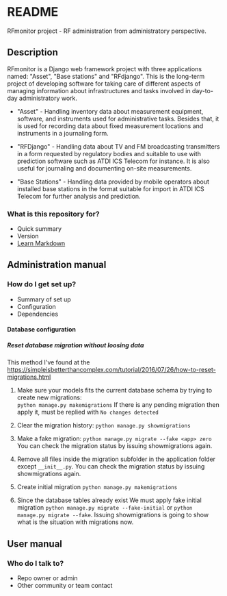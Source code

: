 
# README
RFmonitor project - RF administration from administratory perspective. 


## Description
  
  RFmonitor is a Django web framework project with three applications named: "Asset", "Base stations" and "RFdjango". This is the long-term project of developing software for taking care of different aspects of managing information about infrastructures and tasks involved in day-to-day administratory work.

* "Asset" - Handling inventory data about measurement equipment, software, and instruments used for administrative tasks. Besides that, it is used for recording data about fixed measurement locations and instruments in a journaling form.

* "RFDjango" -  Handling data about TV and FM broadcasting transmitters in a form requested by regulatory bodies and suitable to use with prediction software such as ATDI ICS Telecom for instance. It is also useful for journaling and documenting on-site measurements.
 
* "Base Stations" - Handling data provided by mobile operators about installed base stations in the format suitable for import in ATDI ICS Telecom for further analysis and prediction.




### What is this repository for?

- Quick summary
- Version
- [Learn Markdown](https://bitbucket.org/tutorials/markdowndemo)



## Administration manual

### How do I get set up?

- Summary of set up
- Configuration
- Dependencies



#### Database configuration

##### Reset database migration without loosing data

This method I've found at the https://simpleisbetterthancomplex.com/tutorial/2016/07/26/how-to-reset-migrations.html

1.  Make sure your models fits the current database schema by trying to create new migrations:  
    `python manage.py makemigrations`
    If there is any pending migration then apply it, must be replied with `No changes detected`

2.  Clear the migration history:
    `python manage.py showmigrations`

3.  Make a fake migration:
    `python manage.py migrate --fake <app> zero`
    You can check the migration status by issuing showmigrations again.

4.  Remove all files inside the migration subfolder in the application folder except `__init__.py`. You can check the migration status by issuing showmigrations again.

5.  Create initial migration `python manage.py makemigrations`

6.  Since the database tables already exist We must apply fake initial migration `python manage.py migrate --fake-initial` or `python manage.py migrate --fake`. Issuing showmigrations is going to show what is the situation with migrations now.


## User manual

### Who do I talk to?

- Repo owner or admin
- Other community or team contact
